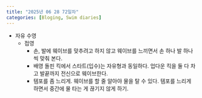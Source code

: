 ```yaml
---
title: "2025년 06 28 72일차"
categories: [Bloging, Swim diaries]
---
```


- 자유 수영
  - 접영
    - 손, 발에 웨이브를 맞추려고 하지 않고 웨이브를 느끼면서 손 하나 발 하나씩 맞춰 본다.
    - 배영 돌핀 킥에서 스타트(입수)는 자유형과 동일하다. 업다운 킥을 둘 다 차고 발끝까지 전신으로 웨이브한다. 
    - 템포를 좀 느리게. 웨이브를 할 줄 알아야 물을 탈 수 있다. 템포를 느리게 하면서 중간에 물 타는 게 끊기지 않게 하기.